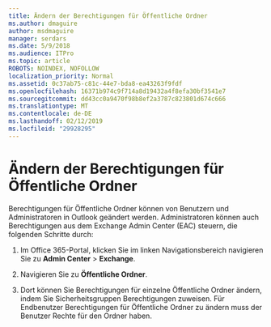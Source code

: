 ```yaml
---
title: Ändern der Berechtigungen für Öffentliche Ordner
ms.author: dmaguire
author: msdmaguire
manager: serdars
ms.date: 5/9/2018
ms.audience: ITPro
ms.topic: article
ROBOTS: NOINDEX, NOFOLLOW
localization_priority: Normal
ms.assetid: 0c37ab75-c81c-44e7-bda8-ea43263f9fdf
ms.openlocfilehash: 16371b974c9f714a8d19432a4f8efa30bf3541e7
ms.sourcegitcommit: dd43cc0a9470f98b8ef2a3787c823801d674c666
ms.translationtype: MT
ms.contentlocale: de-DE
ms.lasthandoff: 02/12/2019
ms.locfileid: "29928295"
---
```

# <a name="changing-public-folder-permissions"></a>Ändern der Berechtigungen für Öffentliche Ordner

Berechtigungen für Öffentliche Ordner können von Benutzern und Administratoren in Outlook geändert werden. Administratoren können auch Berechtigungen aus dem Exchange Admin Center (EAC) steuern, die folgenden Schritte durch:
  
1. Im Office 365-Portal, klicken Sie im linken Navigationsbereich navigieren Sie zu **Admin Center** \> **Exchange**.
    
2. Navigieren Sie zu **Öffentliche Ordner**.
    
3. Dort können Sie Berechtigungen für einzelne Öffentliche Ordner ändern, indem Sie Sicherheitsgruppen Berechtigungen zuweisen. Für Endbenutzer Berechtigungen für Öffentliche Ordner zu ändern muss der Benutzer Rechte für den Ordner haben.
    

